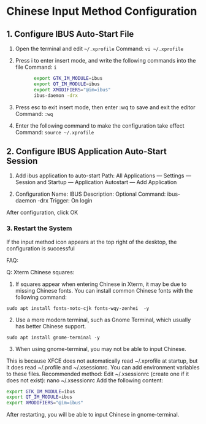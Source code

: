 # Chinese Input Method Configuration
## 1. Configure IBUS Auto-Start File

1. Open the terminal and edit `~/.xprofile`
Command: `vi ~/.xprofile`

2. Press i to enter insert mode, and write the following commands into the file
Command: `i`

```bash
          export GTK_IM_MODULE=ibus
          export QT_IM_MODULE=ibus
          export XMODIFIERS="@im=ibus"
          ibus-daemon -drx
```
3. Press esc to exit insert mode, then enter :wq to save and exit the editor
Command: `:wq`

4. Enter the following command to make the configuration take effect
Command: `source ~/.xprofile`


## 2. Configure IBUS Application Auto-Start Session

1. Add ibus application to auto-start
Path: All Applications — Settings — Session and Startup — Application Autostart — Add Application

2. Configuration
Name: IBUS
Description: Optional
Command: ibus-daemon -drx
Trigger: On login

After configuration, click OK

### 3. Restart the System
If the input method icon appears at the top right of the desktop, the configuration is successful

FAQ:

Q: Xterm Chinese squares:

1. If squares appear when entering Chinese in Xterm, it may be due to missing Chinese fonts. You can install common Chinese fonts with the following command:
```
sudo apt install fonts-noto-cjk fonts-wqy-zenhei  -y
```
2. Use a more modern terminal, such as Gnome Terminal, which usually has better Chinese support.
```
sudo apt install gnome-terminal -y
```
3. When using gnome-terminal, you may not be able to input Chinese.

This is because XFCE does not automatically read ~/.xprofile at startup, but it does read ~/.profile and ~/.xsessionrc. You can add environment variables to these files.
Recommended method:
Edit ~/.xsessionrc (create one if it does not exist):
nano ~/.xsessionrc
Add the following content:
```bash
export GTK_IM_MODULE=ibus
export QT_IM_MODULE=ibus
export XMODIFIERS="@im=ibus"
```
After restarting, you will be able to input Chinese in gnome-terminal.